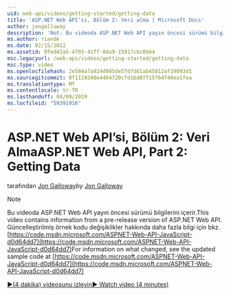 ```yaml
---
uid: web-api/videos/getting-started/getting-data
title: 'ASP.NET Web API’si, Bölüm 2: Veri alma | Microsoft Docs'
author: jongalloway
description: 'Not: Bu videoda ASP.NET Web API yayın öncesi sürümü bilgilerini içerir.'
ms.author: riande
ms.date: 02/15/2012
ms.assetid: 0fed43a5-4703-41ff-8da9-15917cbc0944
msc.legacyurl: /web-api/videos/getting-started/getting-data
msc.type: video
ms.openlocfilehash: 2e584a7a924d985de57d7d61ab45812af19093d1
ms.sourcegitcommit: 0f1119340e4464720cfd16d0ff15764746ea1fea
ms.translationtype: MT
ms.contentlocale: tr-TR
ms.lasthandoff: 04/09/2019
ms.locfileid: "59391916"
---
```

# <a name="aspnet-web-api-part-2-getting-data"></a><span data-ttu-id="71ab7-103">ASP.NET Web API’si, Bölüm 2: Veri Alma</span><span class="sxs-lookup"><span data-stu-id="71ab7-103">ASP.NET Web API, Part 2: Getting Data</span></span>

<span data-ttu-id="71ab7-104">tarafından [Jon Galloway](https://github.com/jongalloway)</span><span class="sxs-lookup"><span data-stu-id="71ab7-104">by [Jon Galloway](https://github.com/jongalloway)</span></span>

> [!NOTE]
> <span data-ttu-id="71ab7-105">Bu videoda ASP.NET Web API yayın öncesi sürümü bilgilerini içerir.</span><span class="sxs-lookup"><span data-stu-id="71ab7-105">This video contains information from a pre-release version of ASP.NET Web API.</span></span> <span data-ttu-id="71ab7-106">Güncelleştirilmiş örnek kodu değişiklikler hakkında daha fazla bilgi için bkz. [https://code.msdn.microsoft.com/ASPNET-Web-API-JavaScript-d0d64dd7](https://code.msdn.microsoft.com/ASPNET-Web-API-JavaScript-d0d64dd7)</span><span class="sxs-lookup"><span data-stu-id="71ab7-106">For information on what changed, see the updated sample code at [https://code.msdn.microsoft.com/ASPNET-Web-API-JavaScript-d0d64dd7](https://code.msdn.microsoft.com/ASPNET-Web-API-JavaScript-d0d64dd7)</span></span>

[<span data-ttu-id="71ab7-107">&#9654;(4 dakika) videosunu izleyin</span><span class="sxs-lookup"><span data-stu-id="71ab7-107">&#9654; Watch video (4 minutes)</span></span>](https://channel9.msdn.com/Blogs/ASP-NET-Site-Videos/getting-data)

